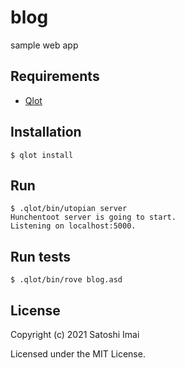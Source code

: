 # blog

sample web app

## Requirements

* [Qlot](https://github.com/fukamachi/qlot)

## Installation

```
$ qlot install
```

## Run

```
$ .qlot/bin/utopian server
Hunchentoot server is going to start.
Listening on localhost:5000.
```

## Run tests

```
$ .qlot/bin/rove blog.asd
```

## License

Copyright (c) 2021 Satoshi Imai

Licensed under the MIT License.
